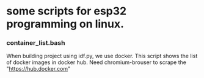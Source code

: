 # some scripts for esp32 programming on linux.

### container_list.bash
When building project using idf.py, we use docker.
This script shows the list of docker images in docker hub.
Need chromium-brouser to scrape the "https://hub.docker.com"
